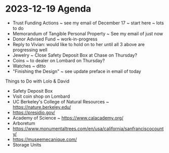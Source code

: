 # 2023-12-19 Agenda

* Trust Funding Actions ~ see my email of December 17 ~ start here ~ lots to do
* Memorandum of Tangible Personal Property ~ See my email of just now
* Donor Advised Fund ~ work-in-progress
* Reply to Vivian: would like to hold on to her until all 3 above are progressing well
* Jewelry ~ Close Safety Deposit Box at Chase on Thursday?
* Coins ~ to dealer on Lombard on Thursday?
* Watches ~ ditto
* "Finishing the Design" ~ see update preface in email of today

Things to Do with Lolo & David

* Safety Deposit Box
* Visit coin shop on Lombard
* UC Berkeley's College of Natural Resources ~ https://nature.berkeley.edu/
* https://presidio.gov/
* Academy of Science ~ https://www.calacademy.org/
* Arboretum
* https://www.monumentaltrees.com/en/usa/california/sanfranciscocounty/
* https://museemecanique.com/
* Storage Units

